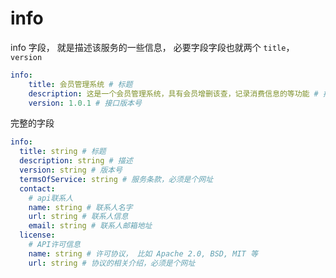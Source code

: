# info

info 字段， 就是描述该服务的一些信息， 必要字段字段也就两个 `title`， `version`

```yaml
info:
    title: 会员管理系统 # 标题
    description: 这是一个会员管理系统，具有会员增删该查，记录消费信息的等功能 # 描述信息
    version: 1.0.1 # 接口版本号  
```

完整的字段

```yaml
info:
  title: string # 标题
  description: string # 描述
  version: string # 版本号
  termsOfService: string # 服务条款，必须是个网址
  contact: 
    # api联系人
    name: string # 联系人名字
    url: string # 联系人信息
    email: string # 联系人邮箱地址
  license:
    # API许可信息
    name: string # 许可协议， 比如 Apache 2.0, BSD, MIT 等
    url: string # 协议的相关介绍，必须是个网址
```